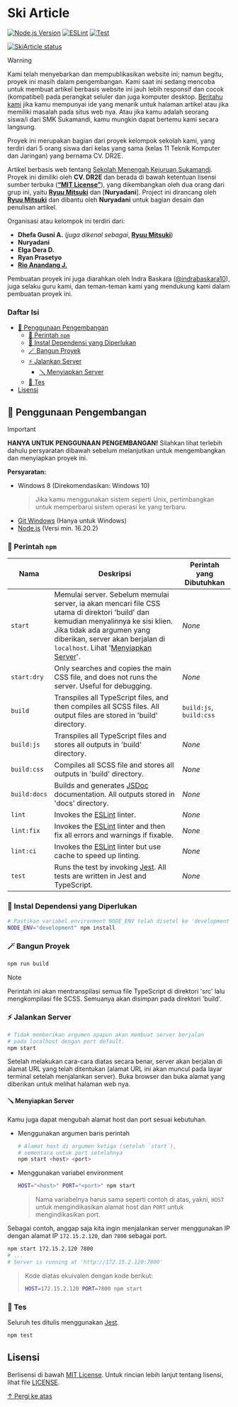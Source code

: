 # <a name="top"/> Ski Article

<!-- Badges -->
[![Node.js Version](https://img.shields.io/badge/Node.js-16.20.2-brightgreen?logo=node.js)](https://nodejs.org/blog/release/v16.20.2)
[![ESLint](https://github.com/mitsuki31/SkiArticle/actions/workflows/eslint.yml/badge.svg)](https://github.com/mitsuki31/SkiArticle/actions/workflows/eslint.yml)
[![Test](https://github.com/mitsuki31/SkiArticle/actions/workflows/test.yml/badge.svg)](https://github.com/mitsuki31/SkiArticle/actions/workflows/test.yml)

[![SkiArticle status](https://img.shields.io/website?style=for-the-badge&up_message=Online&up_color=22bd22&down_message=Offline&down_color=ff2222&url=https%3A%2F%2Fmitsuki31.github.io%2FSkiArticle&logo=Github%20Pages&logoColor=222222&label=SkiArticle&labelColor=white)](https://mitsuki31.github.io/SkiArticle)


> [!WARNING]
> 
> Kami telah menyebarkan dan mempublikasikan website ini; namun begitu, proyek ini masih dalam pengembangan. Kami saat ini sedang mencoba untuk membuat artikel berbasis website ini
> jauh lebih responsif dan cocok (kompatibel) pada perangkat seluler dan juga komputer desktop. [Beritahu kami](https:/github.com/mitsuki31/SkiArticle/issues/new) jika kamu mempunyai
> ide yang menarik untuk halaman artikel atau jika memiliki masalah pada situs web nya. Atau jika kamu adalah seorang siswa/i dari SMK Sukamandi, kamu mungkin dapat bertemu kami secara langsung.

Proyek ini merupakan bagian dari proyek kelompok sekolah kami, yang terdiri dari 5 orang siswa dari kelas yang sama (kelas 11 Teknik Komputer dan Jaringan) yang bernama CV. DR2E.

Artikel berbasis web tentang [Sekolah Menengah Kejuruan Sukamandi][ski-instagram].  
Proyek ini dimiliki oleh **CV. DR2E** dan berada di bawah ketentuan lisensi sumber terbuka ([**&ldquo;MIT License&rdquo;**][mit-license]), yang dikembangkan oleh dua orang dari grup ini,
yaitu [**Ryuu Mitsuki**][mitsuki31] dan [**Nuryadani**]. Project ini dirancang oleh [**Ryuu Mitsuki**][mitsuki31] dan dibantu oleh **Nuryadani** untuk bagian desain dan penulisan artikel.

Organisasi atau kelompok ini terdiri dari:

- **Dhefa Gusni A.** (_juga dikenal sebagai_, [**Ryuu Mitsuki**][mitsuki31])
- **Nuryadani**
- **Elga Dera D.**
- **Ryan Prasetyo**
- [**Rio Anandang J.**](https://instagram.com/yhoanandang)

Pembuatan proyek ini juga diarahkan oleh Indra Baskara ([@indrabaskara10][baskara-instragram]), juga selaku guru kami, dan teman-teman kami yang mendukung kami dalam pembuatan proyek ini.

### Daftar Isi

- [🚧 Penggunaan Pengembangan](#development-usage)
  - [🔑 Perintah `npm`](#npm-commands)
  - [🧩 Instal Dependensi yang Diperlukan](#install-necessary-dependencies)
  - [🪄 Bangun Proyek](#build-the-project)
  - [⚡ Jalankan Server](#run-the-server)
    - [🪛 Menyiapkan Server](#setting-up-the-server)
  - [🧪 Tes](#test)
- [Lisensi](#license)

## <a name="development-usage"/> 🚧 Penggunaan Pengembangan

> [!IMPORTANT]
> 
> **HANYA UNTUK PENGGUNAAN PENGEMBANGAN!** Silahkan lihat terlebih dahulu persyaratan dibawah sebelum melanjutkan untuk mengembangkan dan menyiapkan proyek ini.
> 
> **Persyaratan:**  
> - Windows 8 (Direkomendasikan: Windows 10)
>   > Jika kamu menggunakan sistem seperti Unix, pertimbangkan untuk memperbarui sistem operasi ke yang terbaru.
> - [Git Windows](https://git-scm.com/download/win) (Hanya untuk Windows)
> - [Node.js](nodejs-homepage) (Versi min. 16.20.2)

### <a name="npm-commands"/> 🔑 Perintah `npm`

| Nama | Deskripsi | Perintah yang Dibutuhkan |
| ---- | ----------- | -------- |
| `start` | Memulai server. Sebelum memulai server, ia akan mencari file CSS utama di direktori 'build' dan kemudian menyalinnya ke sisi klien. Jika tidak ada argumen yang diberikan, server akan berjalan di `localhost`. Lihat '[Menyiapkan Server](#setting-up-the-server)'. | _None_ |
| `start:dry` | Only searches and copies the main CSS file, and does not runs the server. Useful for debugging. | _None_ |
| `build` | Transpiles all TypeScript files, and then compiles all SCSS files. All output files are stored in 'build' directory. | `build:js`, `build:css` |
| `build:js` | Transpiles all TypeScript files and stores all outputs in 'build' directory. | _None_ |
| `build:css` | Compiles all SCSS file and stores all outputs in 'build' directory. | _None_ |
| `build:docs` | Builds and generates [JSDoc](https://jsdoc.app) documentation. All outputs stored in 'docs' directory. | _None_ |
| `lint` | Invokes the [ESLint][eslint] linter. | _None_ |
| `lint:fix` | Invokes the [ESLint][eslint] linter and then fix all errors and warnings if fixable. | _None_ |
| `lint:ci` | Invokes the [ESLint][eslint] linter but use cache to speed up linting. | _None_ |
| `test` | Runs the test by invoking [Jest][jest]. All tests are written in Jest and TypeScript. | _None_ |

### <a name="install-necessary-dependencies"/> 🧩 Instal Dependensi yang Diperlukan
  ```bash
  # Pastikan variabel environment NODE_ENV telah disetel ke 'development'
  NODE_ENV="development" npm install
  ```

### <a name="build-the-project"/> 🪄 Bangun Proyek

  ```bash
  npm run build
  ```
  > [!NOTE]
  > 
  > Perintah ini akan mentranspilasi semua file TypeScript di direktori 'src' lalu
  > mengkompilasi file SCSS. Semuanya akan disimpan pada direktori 'build'.

### <a name="run-the-server"/> ⚡ Jalankan Server

  ```bash
  # Tidak memberikan argumen apapun akan membuat server berjalan
  # pada localhost dengan port default.
  npm start
  ```

Setelah melakukan cara-cara diatas secara benar, server akan berjalan di alamat URL yang telah ditentukan (alamat URL ini akan muncul pada layar terminal setelah menjalankan server).
Buka browser dan buka alamat yang diberikan untuk melihat halaman web nya.

#### <a name="setting-up-the-server"/> 🪛 Menyiapkan Server

Kamu juga dapat mengubah alamat host dan port sesuai kebutuhan.

- Menggunakan argumen baris perintah

  ```bash
  # Alamat host di argumen ketiga (setelah `start`),
  # sementara untuk port setelahnya
  npm start <host> <port>
  ```

- Menggunakan variabel environment

  ```bash
  HOST="<host>" PORT="<port>" npm start
  ```
  > Nama variabelnya harus sama seperti contoh di atas,
  > yakni, `HOST` untuk mengindikasikan alamat host dan `PORT` untuk mengindikasikan port.

Sebagai contoh, anggap saja kita ingin menjalankan server menggunakan IP dengan alamat IP `172.15.2.120`, dan `7800` sebagai port.

```bash
npm start 172.15.2.120 7800
# ...
# Server is running at 'http://172.15.2.120:7800'
```

> Kode diatas ekuivalen dengan kode berikut:
> ```bash
> HOST=172.15.2.120 PORT=7800 npm start
> ```

### <a name="test"/> 🧪 Tes

Seluruh tes ditulis menggunakan [Jest][jest].

```bash
npm test
```

## <a name="license"/> Lisensi

Berlisensi di bawah [MIT License][mit-license]. Untuk rincian lebih lanjut tentang lisensi, lihat file [LICENSE](./LICENSE).

[↑ Pergi ke atas](#top)

<!-- Links -->
[mitsuki31]: https://github.com/mitsuki31
[mit-license]: https://opensource.org/license/mit
[ski-instagram]: https://instagram.com/smksukamandi.72
[baskara-instragram]: https://instagram.com/indrabaskara10
[nodejs-homepage]: https://nodejs.org
[jest]: https://jestjs.io
[eslint]: https://eslint.org

